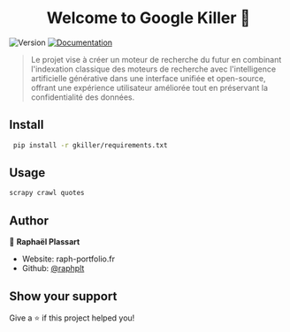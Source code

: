 <h1 align="center">Welcome to Google Killer 👋</h1>
<p>
  <img alt="Version" src="https://img.shields.io/badge/version-1.0.0-blue.svg?cacheSeconds=2592000" />
  <a href="/" target="_blank">
    <img alt="Documentation" src="https://img.shields.io/badge/documentation-yes-brightgreen.svg" />
  </a>
</p>

> Le projet vise à créer un moteur de recherche du futur en combinant l'indexation classique des moteurs de recherche avec l'intelligence artificielle générative dans une interface unifiée et open-source, offrant une expérience utilisateur améliorée tout en préservant la confidentialité des données.

## Install

```sh
 pip install -r gkiller/requirements.txt
```

## Usage

```sh
scrapy crawl quotes
```

## Author

👤 **Raphaël Plassart**

* Website: raph-portfolio.fr
* Github: [@raphplt](https://github.com/raphplt)

## Show your support

Give a ⭐️ if this project helped you!
